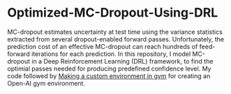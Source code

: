 # Optimized-MC-Dropout-Using-DRL

MC-dropout estimates uncertainty at test time using the variance statistics extracted from several dropout-enabled forward passes. Unfortunately, the prediction cost of an effective MC-dropout can reach hundreds of feed-forward iterations for each prediction.
In this repository, I model MC-dropout in a Deep Reinforcement Learning (DRL) framework, to find the optimial passes needed for producing predefined confidence level. 
My code followed by [Making a custom environment in gym](https://medium.com/@apoddar573/making-your-own-custom-environment-in-gym-c3b65ff8cdaa) for creating an Open-AI gym environment.
